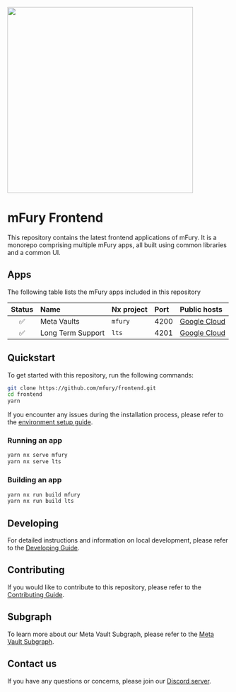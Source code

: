 <br/>
<img src="https://mfury.org/assets/img/email/mfury_logo_horizontal_black.png" width="420" >

<br />

# mFury Frontend

This repository contains the latest frontend applications of mFury. It is a monorepo comprising multiple mFury apps, all built using common libraries and a common UI.

## Apps

The following table lists the mFury apps included in this repository

| Status | Name              | Nx project | Port | Public hosts                                            |
| :---: | :---------------- | :--------- | :--- | :------------------------------------------------------ |
| ✅    | Meta Vaults       | `mfury`  | 4200 | [Google Cloud](https://yield.mfury.org/)              |
| ✅    | Long Term Support | `lts`      | 4201 | [Google Cloud](https://withdraw.mfury.org/) |

## Quickstart
To get started with this repository, run the following commands:

```bash
git clone https://github.com/mfury/frontend.git
cd frontend
yarn
```
If you encounter any issues during the installation process, please refer to the [environment setup guide](./docs/DEVELOPING.md#environment-setup).

### Running an app

```bash
yarn nx serve mfury
yarn nx serve lts
```

### Building an app

```bash
yarn nx run build mfury
yarn nx run build lts
```

## Developing

For detailed instructions and information on local development, please refer to the [Developing Guide](./docs/DEVELOPING.md).

## Contributing

If you would like to contribute to this repository, please refer to the [Contributing Guide](./docs/CONTRIBUTING.md).

## Subgraph

To learn more about our Meta Vault Subgraph, please refer to the [Meta Vault Subgraph](./docs/SUBGRAPH.md).

## Contact us

If you have any questions or concerns, please join our [Discord server](https://discordapp.com/channels/525087739801239552/).
